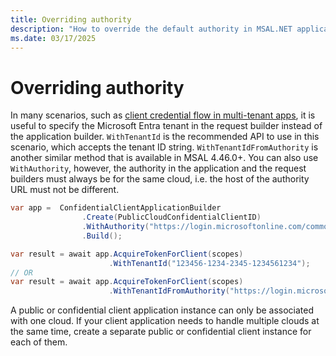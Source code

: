 ```yaml
---
title: Overriding authority
description: "How to override the default authority in MSAL.NET applications."
ms.date: 03/17/2025
---
```


# Overriding authority

In many scenarios, such as [client credential flow in multi-tenant apps](../advanced/client-credential-multi-tenant.md), it is useful to specify the Microsoft Entra tenant in the request builder instead of the application builder. `WithTenantId` is the recommended API to use in this scenario, which accepts the tenant ID string. `WithTenantIdFromAuthority` is another similar method that is available in MSAL 4.46.0+. You can also use `WithAuthority`, however, the authority in the application and the request builders must always be for the same cloud, i.e. the host of the authority URL must not be different.

```csharp
var app =  ConfidentialClientApplicationBuilder
                .Create(PublicCloudConfidentialClientID)
                .WithAuthority("https://login.microsoftonline.com/common", true)
                .Build();

var result = await app.AcquireTokenForClient(scopes)
                      .WithTenantId("123456-1234-2345-1234561234");
// OR
var result = await app.AcquireTokenForClient(scopes)
                      .WithTenantIdFromAuthority("https://login.microsoftonline.com/123456-1234-2345-1234561234");
```

A public or confidential client application instance can only be associated with one cloud. If your client application needs to handle multiple clouds at the same time, create a separate public or confidential client instance for each of them.
